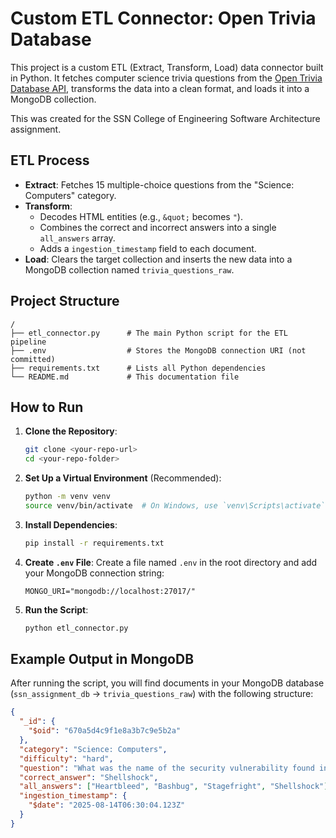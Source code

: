 # Custom ETL Connector: Open Trivia Database

This project is a custom ETL (Extract, Transform, Load) data connector built in Python. It fetches computer science trivia questions from the [Open Trivia Database API](https://opentdb.com/), transforms the data into a clean format, and loads it into a MongoDB collection.

This was created for the SSN College of Engineering Software Architecture assignment.

## ETL Process

- **Extract**: Fetches 15 multiple-choice questions from the "Science: Computers" category.
- **Transform**:
  - Decodes HTML entities (e.g., `&quot;` becomes `"`).
  - Combines the correct and incorrect answers into a single `all_answers` array.
  - Adds a `ingestion_timestamp` field to each document.
- **Load**: Clears the target collection and inserts the new data into a MongoDB collection named `trivia_questions_raw`.

## Project Structure

```
/
├── etl_connector.py      # The main Python script for the ETL pipeline
├── .env                  # Stores the MongoDB connection URI (not committed)
├── requirements.txt      # Lists all Python dependencies
└── README.md             # This documentation file
```

## How to Run

1.  **Clone the Repository**:

    ```bash
    git clone <your-repo-url>
    cd <your-repo-folder>
    ```

2.  **Set Up a Virtual Environment** (Recommended):

    ```bash
    python -m venv venv
    source venv/bin/activate  # On Windows, use `venv\Scripts\activate`
    ```

3.  **Install Dependencies**:

    ```bash
    pip install -r requirements.txt
    ```

4.  **Create `.env` File**:
    Create a file named `.env` in the root directory and add your MongoDB connection string:

    ```env
    MONGO_URI="mongodb://localhost:27017/"
    ```

5.  **Run the Script**:
    ```bash
    python etl_connector.py
    ```

## Example Output in MongoDB

After running the script, you will find documents in your MongoDB database (`ssn_assignment_db` -> `trivia_questions_raw`) with the following structure:

```json
{
  "_id": {
    "$oid": "670a5d4c9f1e8a3b7c9e5b2a"
  },
  "category": "Science: Computers",
  "difficulty": "hard",
  "question": "What was the name of the security vulnerability found in Bash in 2014?",
  "correct_answer": "Shellshock",
  "all_answers": ["Heartbleed", "Bashbug", "Stagefright", "Shellshock"],
  "ingestion_timestamp": {
    "$date": "2025-08-14T06:30:04.123Z"
  }
}
```
